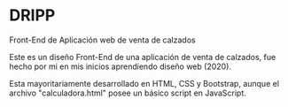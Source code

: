 # DRIPP
Front-End de Aplicación web de venta de calzados

Este es un diseño Front-End de una aplicación de venta de calzados, fue hecho por mi en mis inicios aprendiendo diseño web (2020).

Esta mayoritariamente desarrollado en HTML, CSS y Bootstrap, aunque el archivo "calculadora.html" posee un básico script en JavaScript.
